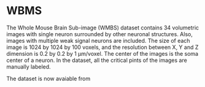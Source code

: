 # WBMS

  The Whole Mouse Brain Sub-image (WMBS) dataset contains 34 volumetric images with single neuron surrounded by other neuronal structures. Also, images with multiple weak signal neurons are included. The size of each image is 1024 by 1024 by 100 voxels, and the resolution between X, Y and Z dimension is 0.2 by 0.2 by 1 μm/voxel. The center of the images is the soma center of a neuron. In the dataset, all the critical pints of the images are manually labeled. 

  The dataset is now avaiable from 
